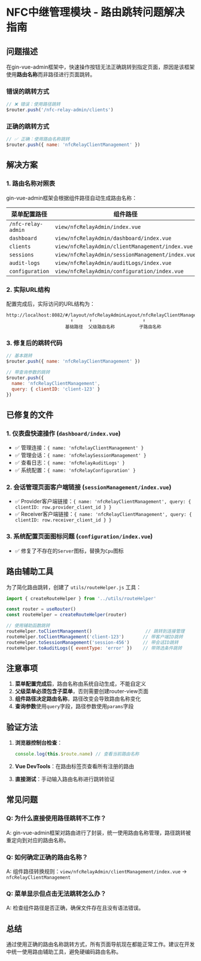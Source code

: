 # NFC中继管理模块 - 路由跳转问题解决指南

## 问题描述

在gin-vue-admin框架中，快速操作按钮无法正确跳转到指定页面，原因是该框架使用**路由名称**而非路径进行页面跳转。

### 错误的跳转方式
```javascript
// ❌ 错误：使用路径跳转
$router.push('/nfc-relay-admin/clients')
```

### 正确的跳转方式  
```javascript
// ✅ 正确：使用路由名称跳转
$router.push({ name: 'nfcRelayClientManagement' })
```

## 解决方案

### 1. 路由名称对照表

gin-vue-admin框架会根据组件路径自动生成路由名称：

| 菜单配置路径 | 组件路径 | 自动生成的路由名称 |
|-------------|----------|------------------|
| `/nfc-relay-admin` | `view/nfcRelayAdmin/index.vue` | `nfcRelayAdminLayout` |
| `dashboard` | `view/nfcRelayAdmin/dashboard/index.vue` | `nfcRelayDashboard` |
| `clients` | `view/nfcRelayAdmin/clientManagement/index.vue` | `nfcRelayClientManagement` |
| `sessions` | `view/nfcRelayAdmin/sessionManagement/index.vue` | `nfcRelaySessionManagement` |
| `audit-logs` | `view/nfcRelayAdmin/auditLogs/index.vue` | `nfcRelayAuditLogs` |
| `configuration` | `view/nfcRelayAdmin/configuration/index.vue` | `nfcRelayConfiguration` |

### 2. 实际URL结构

配置完成后，实际访问的URL结构为：
```
http://localhost:8082/#/layout/nfcRelayAdminLayout/nfcRelayClientManagement
                        ↑      ↑                   ↑
                      基础路径  父级路由名称         子路由名称
```

### 3. 修复后的跳转代码

```javascript
// 基本跳转
$router.push({ name: 'nfcRelayClientManagement' })

// 带查询参数的跳转
$router.push({ 
  name: 'nfcRelayClientManagement', 
  query: { clientID: 'client-123' } 
})
```

## 已修复的文件

### 1. 仪表盘快速操作 (`dashboard/index.vue`)
- ✅ 管理连接：`{ name: 'nfcRelayClientManagement' }`
- ✅ 管理会话：`{ name: 'nfcRelaySessionManagement' }`  
- ✅ 查看日志：`{ name: 'nfcRelayAuditLogs' }`
- ✅ 系统配置：`{ name: 'nfcRelayConfiguration' }`

### 2. 会话管理页面客户端链接 (`sessionManagement/index.vue`)
- ✅ Provider客户端链接：`{ name: 'nfcRelayClientManagement', query: { clientID: row.provider_client_id } }`
- ✅ Receiver客户端链接：`{ name: 'nfcRelayClientManagement', query: { clientID: row.receiver_client_id } }`

### 3. 系统配置页面图标问题 (`configuration/index.vue`)
- ✅ 修复了不存在的`Server`图标，替换为`Cpu`图标

## 路由辅助工具

为了简化路由跳转，创建了 `utils/routeHelper.js` 工具：

```javascript
import { createRouteHelper } from '../utils/routeHelper'

const router = useRouter()
const routeHelper = createRouteHelper(router)

// 使用辅助函数跳转
routeHelper.toClientManagement()                    // 跳转到连接管理
routeHelper.toClientManagement('client-123')       // 带客户端ID跳转
routeHelper.toSessionManagement('session-456')     // 带会话ID跳转
routeHelper.toAuditLogs({ eventType: 'error' })    // 带筛选条件跳转
```

## 注意事项

1. **菜单配置完成后**，路由名称由系统自动生成，不能自定义
2. **父级菜单必须包含子菜单**，否则需要创建router-view页面
3. **组件路径决定路由名称**，路径改变会导致路由名称变化
4. **查询参数**使用`query`字段，路径参数使用`params`字段

## 验证方法

1. **浏览器控制台检查**：
   ```javascript
   console.log(this.$route.name) // 查看当前路由名称
   ```

2. **Vue DevTools**：在路由标签页查看所有注册的路由

3. **直接测试**：手动输入路由名称进行跳转验证

## 常见问题

### Q: 为什么直接使用路径跳转不工作？
A: gin-vue-admin框架对路由进行了封装，统一使用路由名称管理，路径跳转被重定向到对应的路由名称。

### Q: 如何确定正确的路由名称？
A: 组件路径转换规则：`view/nfcRelayAdmin/clientManagement/index.vue` → `nfcRelayClientManagement`

### Q: 菜单显示但点击无法跳转怎么办？
A: 检查组件路径是否正确，确保文件存在且没有语法错误。

## 总结

通过使用正确的路由名称跳转方式，所有页面导航现在都能正常工作。建议在开发中统一使用路由辅助工具，避免硬编码路由名称。 